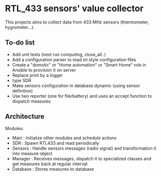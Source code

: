 RTL_433 sensors' value collector
================================

This projects aims to collect data from 433 MHz sensors (thermometer, hygrometer...).


To-do list
----------

* Add unit tests (next run computing, close_all..)
* Add a configuration parser to read _ini_ style configuration files
* Create a "domotic" or "Home automation" or "Smart Home" role in Ansible to provision it on server
* Replace print by a logger
* type SDR
* Make sensors configuration in database dynamic (using sensor definition)
* Use two reporter (one for file/battery) and uses an accept function to dispatch measures


Architecture
------------

Modules:
* Main : Initialize other modules and schedule actions
* SDR : Spawn RTL433 and read periodically
* Sensors : Handle sensors messages (radio signal) and transformation it into measure object
* Manager : Receives messages, dispatch it to specialized classes and get measures back at regular interval
* Database : Stores measures to database

[modeline]: # ( vim: set spelllang=en: )
